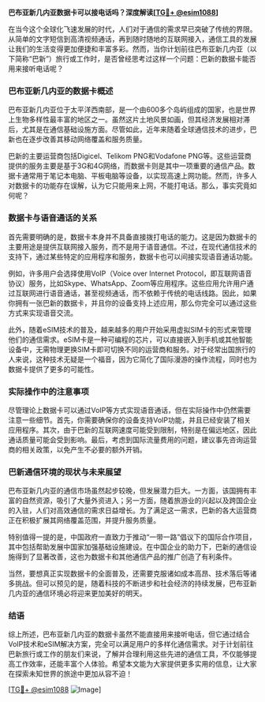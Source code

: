 **巴布亚新几内亚数据卡可以接电话吗？深度解读[[TG💪+ @esim1088](https://t.me/s/esim1088)]**

在当今这个全球化飞速发展的时代，人们对于通信的需求早已突破了传统的界限。从简单的文字短信到高清视频通话，再到随时随地的互联网接入，通信工具的发展让我们的生活变得更加便捷和丰富多彩。然而，当你计划前往巴布亚新几内亚（以下简称“巴新”）旅行或工作时，是否曾经思考过这样一个问题：巴新的数据卡能否用来接听电话呢？

### 巴布亚新几内亚的数据卡概述

巴布亚新几内亚位于太平洋西南部，是一个由600多个岛屿组成的国家，也是世界上生物多样性最丰富的地区之一。虽然这片土地风景如画，但其经济发展相对滞后，尤其是在通信基础设施方面。尽管如此，近年来随着全球通信技术的进步，巴新也在逐步改善其移动网络覆盖和服务质量。

巴新的主要运营商包括Digicel、Telikom PNG和Vodafone PNG等。这些运营商提供的服务主要是基于3G和4G网络，而数据卡则是其中一项重要的通信产品。数据卡通常用于笔记本电脑、平板电脑等设备，以实现高速上网功能。然而，许多人对数据卡的功能存在误解，认为它只能用来上网，不能打电话。那么，事实究竟如何呢？

### 数据卡与语音通话的关系

首先需要明确的是，数据卡本身并不具备直接拨打电话的能力。这是因为数据卡的主要用途是提供互联网接入服务，而不是用于语音通信。不过，在现代通信技术的支持下，通过某些特定的应用程序和服务，数据卡也可以间接实现语音通话功能。

例如，许多用户会选择使用VoIP（Voice over Internet Protocol，即互联网语音协议）服务，比如Skype、WhatsApp、Zoom等应用程序。这些应用允许用户通过互联网进行语音通话，甚至视频通话，而不依赖于传统的电话线路。因此，如果你拥有一张巴新的数据卡，并且你的设备支持上述应用，那么你完全可以通过这些方式来实现语音交流。

此外，随着eSIM技术的普及，越来越多的用户开始采用虚拟SIM卡的形式来管理他们的通信需求。eSIM卡是一种可编程的芯片，可以直接嵌入到手机或其他智能设备中，无需物理更换SIM卡即可切换不同的运营商和服务。对于经常出国旅行的人来说，这种技术无疑是一个福音，因为它简化了国际漫游的操作流程，同时也为数据卡提供了更多的可能性。

### 实际操作中的注意事项

尽管理论上数据卡可以通过VoIP等方式实现语音通话，但在实际操作中仍然需要注意一些细节。首先，你需要确保你的设备支持VoIP功能，并且已经安装了相关应用程序。其次，由于巴新的互联网速度可能受到限制，特别是在偏远地区，因此通话质量可能会受到影响。最后，考虑到国际流量费用的问题，建议事先咨询运营商的相关政策，以免产生不必要的额外开销。

### 巴新通信环境的现状与未来展望

巴布亚新几内亚的通信市场虽然起步较晚，但发展潜力巨大。一方面，该国拥有丰富的自然资源，吸引了大量外资进入；另一方面，随着旅游业的兴起以及跨国企业的入驻，人们对高效通信的需求日益增长。为了满足这一需求，巴新的各大运营商正在积极扩展其网络覆盖范围，并提升服务质量。

特别值得一提的是，中国政府一直致力于推动“一带一路”倡议下的国际合作项目，其中包括帮助发展中国家加强基础设施建设。在中国企业的助力下，巴新的通信设施得到了显著改善，这也为数据卡和其他通信产品的推广创造了有利条件。

当然，要想真正实现数据卡的全面普及，还需要克服诸如成本高昂、技术落后等诸多挑战。但可以预见的是，随着科技的不断进步和社会经济的持续发展，巴布亚新几内亚的通信环境必将迎来更加美好的明天。

### 结语

综上所述，巴布亚新几内亚的数据卡虽然不能直接用来接听电话，但它通过结合VoIP技术和eSIM解决方案，完全可以满足用户的多样化通信需求。对于计划前往巴新旅行或工作的朋友们来说，了解并合理利用这些先进的通信工具，不仅能够提高工作效率，还能丰富个人体验。希望本文能为大家提供更多实用的信息，让大家在探索未知世界的旅途中更加从容不迫！

[[TG💪+ @esim1088](https://t.me/s/esim1088) ![Image](https://i.postimg.cc/4NQfJmqS/Snipaste-2025-05-13-00-14-12.png)]